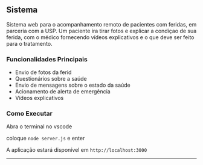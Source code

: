 ## Sistema

Sistema web para o acompanhamento remoto de pacientes com feridas, em parceria com a USP. Um paciente ira tirar fotos e explicar a condiçao de sua ferida, com o médico fornecendo vídeos explicativos e o que deve ser feito para o tratamento.

### Funcionalidades Principais

* Envio de fotos da ferid
* Questionários sobre a saúde
* Envio de mensagens sobre o estado da saúde
* Acionamento de alerta de emergência
* Vídeos explicativos



### Como Executar


Abra o terminal no vscode


coloque `node server.js` e enter






A aplicação estará disponível em `http://localhost:3000`

---
